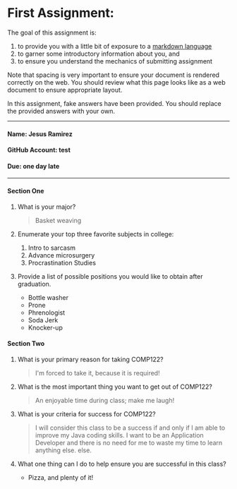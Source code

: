 # First Assignment:
The goal of this assignment is:
  1. to provide you with a little bit of exposure to a [markdown language](https://www.markdownguide.org)
  1. to garner some introductory information about you, and 
  1. to ensure you understand the mechanics of submitting assignment

Note that spacing is very important to ensure your document is rendered correctly on the web.
You should review what this page looks like as a web document to ensure appropriate layout.

In this assignment, fake answers have been provided. You should replace the provided answers with your own. 

---
#### Name: Jesus Ramirez                                                         <!-- response -->
#### GitHub Account: test                                            <!-- response -->
#### Due: one day late                                                        <!-- response -->

---
#### Section One
1. What is your major?
   > Basket weaving                                                           <!-- response -->
   <!-- Place your response after the '>' ensuring you have at least one space after the '>' -->

1. Enumerate your top three favorite subjects in college:
   1. Intro to sarcasm                                                        <!-- response -->
   1. Advance microsurgery                                                    <!-- response -->
   1. Procrastination Studies                                                 <!-- response -->
   <!-- An ordered list will automatically have the line numbers updated for you. -->
 
1. Provide a list of possible positions you would like to obtain after graduation.
   * Bottle washer                                                            <!-- response -->
   * Prone                                                                    <!-- response -->
   * Phrenologist                                                             <!-- response -->
   * Soda Jerk                                                                <!-- response -->
   * Knocker-up                                                               <!-- response -->
  <!-- This is an example of an unordered list. -->
  <!-- Feel free to add or remove additional response lines as needed. -->

#### Section Two
1. What is your primary reason for taking COMP122?
   > I'm forced to take it, because it is required!                           <!-- response -->

1. What is the most important thing you want to get out of COMP122?
   > An enjoyable time during class; make me laugh!                           <!-- response -->

1. What is your criteria for success for COMP122?
   > I will consider this class to be a success if and only if I           <!-- response -->
   > am able to improve my Java coding skills. I want to be an              <!-- response -->
   > Application Developer and there is no need for me to waste             <!-- response -->
   > my time to learn anything else.                                        <!-- response -->
   > else.                                                                  <!-- response -->
   >                                                                        <!-- response -->
   <!-- The above is an example of a multi-line response. -->
   <!-- Feel free to add or remove additional response lines as needed. -->

1. What one thing can I do to help ensure you are successful in this class?
   * Pizza, and plenty of it!                                               <!-- response -->



